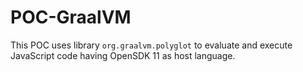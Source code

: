 # POC-GraalVM
This POC uses library `org.graalvm.polyglot` to evaluate and execute JavaScript code having OpenSDK 11 as host language.
